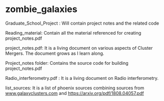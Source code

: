 # zombie_galaxies

Graduate_School_Project : Will contain project notes and the related code

Reading_material: Contain all the material referenced for creating project_notes.pdf

project_notes.pdf: It is a living document on various aspects of Cluster Mergers. The document grows as I learn along.

Project_notes folder: Contains the source code for building project_notes.pdf

Radio_interferometry.pdf : It is a living document on Radio interferometry.

list_sources: It is a list of phoenix sources combining sources from www.galaxyclusters.com and https://arxiv.org/pdf/1808.04057.pdf


